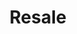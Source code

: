 ---
title: Resale
parent: /phases/06-post-attack
ref-id: TAC-24
short-desc: Having acquired their target (e.g. via Account Takeover or Sniping), the adversary will then resell the targeted objective on a 3rd party site (generally either a forum or ecommerce platform depending on the nature of the acquired objective).
layout: tactic
---